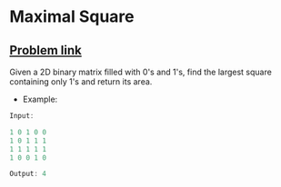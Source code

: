 # Maximal Square

## [Problem link](https://leetcode.com/problems/maximal-square/)

Given a 2D binary matrix filled with 0's and 1's, find the largest square containing only 1's and return its area.

- Example:

```js
Input:

1 0 1 0 0
1 0 1 1 1
1 1 1 1 1
1 0 0 1 0

Output: 4
```
